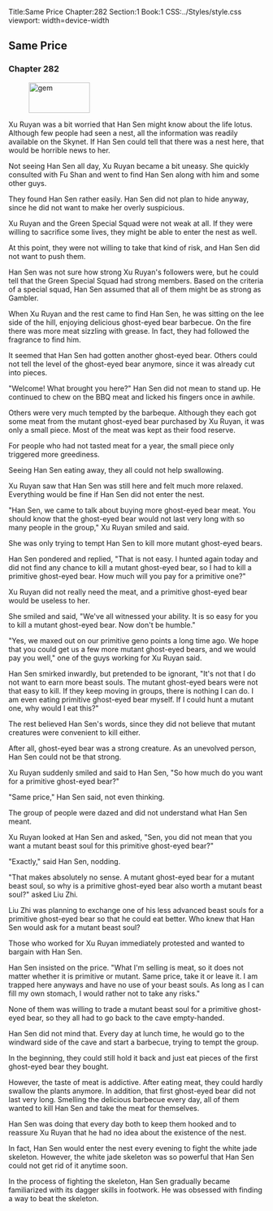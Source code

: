 Title:Same Price 
Chapter:282 
Section:1 
Book:1 
CSS:../Styles/style.css 
viewport: width=device-width
  
## Same Price
### Chapter 282
  
<figure>
	<img src="../Images/gem.gif" alt="gem" id="gem" width="120" height="60" />
</figure>
  

  
Xu Ruyan was a bit worried that Han Sen might know about the life lotus. Although few people had seen a nest, all the information was readily available on the Skynet. If Han Sen could tell that there was a nest here, that would be horrible news to her.

Not seeing Han Sen all day, Xu Ruyan became a bit uneasy. She quickly consulted with Fu Shan and went to find Han Sen along with him and some other guys.

They found Han Sen rather easily. Han Sen did not plan to hide anyway, since he did not want to make her overly suspicious.

Xu Ruyan and the Green Special Squad were not weak at all. If they were willing to sacrifice some lives, they might be able to enter the nest as well.

At this point, they were not willing to take that kind of risk, and Han Sen did not want to push them.

Han Sen was not sure how strong Xu Ruyan's followers were, but he could tell that the Green Special Squad had strong members. Based on the criteria of a special squad, Han Sen assumed that all of them might be as strong as Gambler.

When Xu Ruyan and the rest came to find Han Sen, he was sitting on the lee side of the hill, enjoying delicious ghost-eyed bear barbecue. On the fire there was more meat sizzling with grease. In fact, they had followed the fragrance to find him.

It seemed that Han Sen had gotten another ghost-eyed bear. Others could not tell the level of the ghost-eyed bear anymore, since it was already cut into pieces.

"Welcome! What brought you here?" Han Sen did not mean to stand up. He continued to chew on the BBQ meat and licked his fingers once in awhile.

Others were very much tempted by the barbeque. Although they each got some meat from the mutant ghost-eyed bear purchased by Xu Ruyan, it was only a small piece. Most of the meat was kept as their food reserve.

For people who had not tasted meat for a year, the small piece only triggered more greediness.

Seeing Han Sen eating away, they all could not help swallowing.

Xu Ruyan saw that Han Sen was still here and felt much more relaxed. Everything would be fine if Han Sen did not enter the nest.

"Han Sen, we came to talk about buying more ghost-eyed bear meat. You should know that the ghost-eyed bear would not last very long with so many people in the group," Xu Ruyan smiled and said.

She was only trying to tempt Han Sen to kill more mutant ghost-eyed bears.

Han Sen pondered and replied, "That is not easy. I hunted again today and did not find any chance to kill a mutant ghost-eyed bear, so I had to kill a primitive ghost-eyed bear. How much will you pay for a primitive one?"

Xu Ruyan did not really need the meat, and a primitive ghost-eyed bear would be useless to her.

She smiled and said, "We've all witnessed your ability. It is so easy for you to kill a mutant ghost-eyed bear. Now don't be humble."

"Yes, we maxed out on our primitive geno points a long time ago. We hope that you could get us a few more mutant ghost-eyed bears, and we would pay you well," one of the guys working for Xu Ruyan said.

Han Sen smirked inwardly, but pretended to be ignorant, "It's not that I do not want to earn more beast souls. The mutant ghost-eyed bears were not that easy to kill. If they keep moving in groups, there is nothing I can do. I am even eating primitive ghost-eyed bear myself. If I could hunt a mutant one, why would I eat this?"

The rest believed Han Sen's words, since they did not believe that mutant creatures were convenient to kill either.

After all, ghost-eyed bear was a strong creature. As an unevolved person, Han Sen could not be that strong.

Xu Ruyan suddenly smiled and said to Han Sen, "So how much do you want for a primitive ghost-eyed bear?"

"Same price," Han Sen said, not even thinking.

The group of people were dazed and did not understand what Han Sen meant.

Xu Ruyan looked at Han Sen and asked, "Sen, you did not mean that you want a mutant beast soul for this primitive ghost-eyed bear?"

"Exactly," said Han Sen, nodding.

"That makes absolutely no sense. A mutant ghost-eyed bear for a mutant beast soul, so why is a primitive ghost-eyed bear also worth a mutant beast soul?" asked Liu Zhi.

Liu Zhi was planning to exchange one of his less advanced beast souls for a primitive ghost-eyed bear so that he could eat better. Who knew that Han Sen would ask for a mutant beast soul?

Those who worked for Xu Ruyan immediately protested and wanted to bargain with Han Sen.

Han Sen insisted on the price. "What I'm selling is meat, so it does not matter whether it is primitive or mutant. Same price, take it or leave it. I am trapped here anyways and have no use of your beast souls. As long as I can fill my own stomach, I would rather not to take any risks."

None of them was willing to trade a mutant beast soul for a primitive ghost-eyed bear, so they all had to go back to the cave empty-handed.

Han Sen did not mind that. Every day at lunch time, he would go to the windward side of the cave and start a barbecue, trying to tempt the group.

In the beginning, they could still hold it back and just eat pieces of the first ghost-eyed bear they bought.

However, the taste of meat is addictive. After eating meat, they could hardly swallow the plants anymore. In addition, that first ghost-eyed bear did not last very long. Smelling the delicious barbecue every day, all of them wanted to kill Han Sen and take the meat for themselves.

Han Sen was doing that every day both to keep them hooked and to reassure Xu Ruyan that he had no idea about the existence of the nest.

In fact, Han Sen would enter the nest every evening to fight the white jade skeleton. However, the white jade skeleton was so powerful that Han Sen could not get rid of it anytime soon.

In the process of fighting the skeleton, Han Sen gradually became familiarized with its dagger skills in footwork. He was obsessed with finding a way to beat the skeleton.